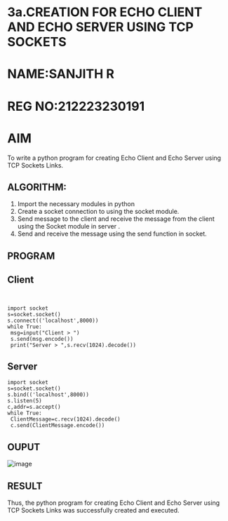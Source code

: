 # 3a.CREATION FOR ECHO CLIENT AND ECHO SERVER USING TCP SOCKETS
# NAME:SANJITH R
# REG NO:212223230191
# AIM
To write a python program for creating Echo Client and Echo Server using TCP
Sockets Links.
## ALGORITHM:
1. Import the necessary modules in python
2. Create a socket connection to using the socket module.
3. Send message to the client and receive the message from the client using the Socket module in
 server .
4. Send and receive the message using the send function in socket.
## PROGRAM
## Client
```


import socket
s=socket.socket()
s.connect(('localhost',8000))
while True:
 msg=input("Client > ")
 s.send(msg.encode())
 print("Server > ",s.recv(1024).decode())

```
## Server
```
import socket
s=socket.socket()
s.bind(('localhost',8000))
s.listen(5)
c,addr=s.accept()
while True:
 ClientMessage=c.recv(1024).decode()
 c.send(ClientMessage.encode())

```
## OUPUT
![image](https://github.com/user-attachments/assets/45606dba-cfaf-4dca-ba6d-d8ad3ccc4005)

## RESULT
Thus, the python program for creating Echo Client and Echo Server using TCP Sockets Links 
was successfully created and executed.
